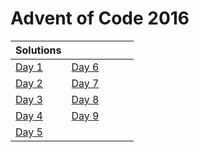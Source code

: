 # Advent of Code 2016

| Solutions | | | | |
| :--- | :--- | :--- | :--- | :--- |
| [Day 1](day1) | [Day 6](day6) | | | |
| [Day 2](day2) | [Day 7](day7) | | | |
| [Day 3](day3) | [Day 8](day8) | | | |
| [Day 4](day4) | [Day 9](day9) | | | |
| [Day 5](day5) | | | | |